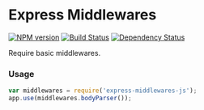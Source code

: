 # Express Middlewares

  [![NPM version](https://badge.fury.io/js/express-middlewares-js.png)](http://badge.fury.io/js/express-middlewares-js) 
  [![Build Status](https://travis-ci.org/idy/express-middlewares.svg?branch=master)](https://travis-ci.org/idy/express-middlewares)
  [![Dependency Status](https://david-dm.org/idy/express-middlewares.png)](https://david-dm.org/idy/express-middlewares)

Require basic middlewares.

### Usage
```javascript
var middlewares = require('express-middlewares-js');
app.use(middlewares.bodyParser());
```
